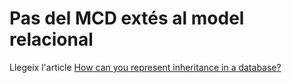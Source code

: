 # Pas del MCD extés al model relacional

Llegeix l'article [How can you represent inheritance in a database?](http://stackoverflow.com/questions/3579079/how-can-you-represent-inheritance-in-a-database/3579462)
